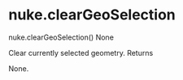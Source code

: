 # nuke.clearGeoSelection
nuke.clearGeoSelection()  None

Clear currently selected geometry.
Returns

None.